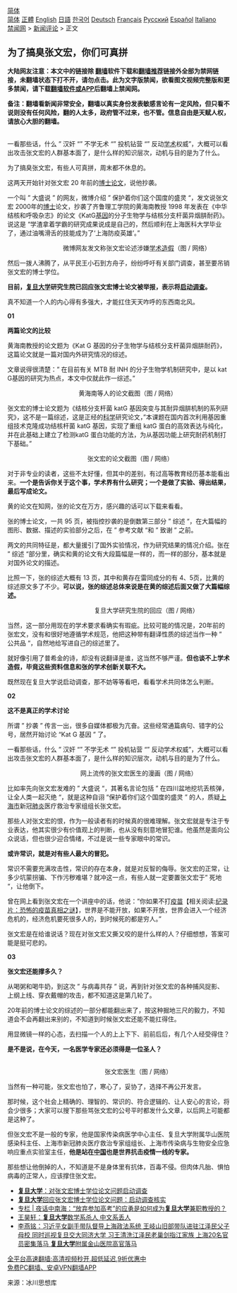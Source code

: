  <!-- 面包屑导航 --> <div class="breadcrumb"><!-- GTranslate: https://gtranslate.io/ -->  <div class="switcher notranslate">  <div class="selected">  <a href="#" onclick="return false;"> 简体</a>  </div>  <div class="option">  <a href="https://www.bannedbook.org" onclick="doGTranslate('zh-CN|zh-CN');jQuery('div.switcher div.selected a').html(jQuery(this).html());return false;" title="简体中文" class="nturl selected"> 简体</a>  <a href="https://www.bannedbook.org/zh-tw/" onclick="doGTranslate('zh-CN|zh-TW');jQuery('div.switcher div.selected a').html(jQuery(this).html());return false;" title="繁體中文" class="nturl"> 正體</a>  <a href="https://www.bannedbook.org/en/" onclick="doGTranslate('zh-CN|en');jQuery('div.switcher div.selected a').html(jQuery(this).html());return false;" title="English" class="nturl"> English</a>  <a href="https://www.bannedbook.org/ja/" onclick="doGTranslate('zh-CN|ja');jQuery('div.switcher div.selected a').html(jQuery(this).html());return false;" title="日本語" class="nturl"> 日語</a>  <a href="https://www.bannedbook.org/ko/" onclick="doGTranslate('zh-CN|ko');jQuery('div.switcher div.selected a').html(jQuery(this).html());return false;" title="한국어" class="nturl"> 한국어</a>  <a href="https://www.bannedbook.org/de/" onclick="doGTranslate('zh-CN|de');jQuery('div.switcher div.selected a').html(jQuery(this).html());return false;" title="Deutsch" class="nturl"> Deutsch</a>  <a href="https://www.bannedbook.org/fr/" onclick="doGTranslate('zh-CN|fr');jQuery('div.switcher div.selected a').html(jQuery(this).html());return false;" title="Français" class="nturl"> Français</a>  <a href="https://www.bannedbook.org/ru/" onclick="doGTranslate('zh-CN|ru');jQuery('div.switcher div.selected a').html(jQuery(this).html());return false;" title="Русский" class="nturl"> Русский</a>  <a href="https://www.bannedbook.org/es/" onclick="doGTranslate('zh-CN|es');jQuery('div.switcher div.selected a').html(jQuery(this).html());return false;" title="Español" class="nturl"> Español</a>  <a href="https://www.bannedbook.org/it/" onclick="doGTranslate('zh-CN|it');jQuery('div.switcher div.selected a').html(jQuery(this).html());return false;" title="Italiano" class="nturl"> Italiano</a>  </div>  </div>      <div class='breadcrumb-sub'><!-- Breadcrumb NavXT 6.3.0 --> <a href="https://www.bannedbook.org/" class="home">禁闻网</a> &gt; <a href="https://www.bannedbook.org/bnews/comments/" class="category">新闻评论</a> &gt; 正文</div></div><h2>为了搞臭张文宏，你们可真拼</h2> <p class="notice"><b>大陆网友注意：本文中的链接除 <a href="https://github.com/bannedbook/fanqiang" >翻墙</a>软件下载和<a href="https://github.com/killgcd/justmysocks/blob/master/README.md">翻墙推荐</a>链接外全部为禁网链接，未翻墙状态下打不开，请勿点击。此为文字版禁闻，欲看图文视频完整版和更多禁闻，请下载<a href="https://github.com/bannedbook/fanqiang">翻墙软件或APP</a>后翻墙上禁闻网。</p><p>备注：翻墙看新闻非常安全，翻墙以真实身份发表敏感言论有一定风险，但只看不说则没有任何风险，翻的人太多，政府管不过来，也不管。信息自由是天赋人权，请放心大胆的翻墙。</b></p>  <div class="entry"> <p><br />一看那些话，什么 &#8221; 汉奸 &#8220;&#8221; 不学无术 &#8220;&#8221; 投机钻营 &#8220;&#8221; 反动<a href="https://www.bannedbook.org/bnews/tag/%E5%AD%A6%E6%9C%AF/" class="st_tag internal_tag" rel="tag" title="标签 学术 下的日志">学术</a>权威&#8221;，大概可以看出攻击张文宏的人群基本面了，是什么样的知识层次，动机与目的是为了什么。</p> <p>为了搞臭张文宏，有些人可真拼，周末都不休息的。</p> <p>这两天开始针对张文宏 20 年前的<a href="https://www.bannedbook.org/bnews/tag/%E5%8D%9A%E5%A3%AB%E8%AE%BA%E6%96%87/" class="st_tag internal_tag" rel="tag" title="标签 博士论文 下的日志">博士论文</a>，说他抄袭。</p> <p>一个叫 &#8221; 大盛说 &#8221; 的网友，微博介绍 &#8221; 保护着你们这个国度的盛灵 &#8220;，发文说张文宏 2000年的<a href="https://www.bannedbook.org/bnews/tag/%E5%8D%9A%E5%A3%AB/" class="st_tag internal_tag" rel="tag" title="标签 博士 下的日志">博士</a>论文，抄袭了齐鲁理工学院的黄海南教授 1998 年发表在《中华结核和呼吸杂志》的论文《KatG<a href="https://www.bannedbook.org/bnews/tag/%E5%9F%BA%E5%9B%A0/" class="st_tag internal_tag" rel="tag" title="标签 基因 下的日志">基因</a>的分子生物学与结核分支杆菌异烟肼耐药》。说这是 &#8220;学渣拿着学霸的研究成果说成是自己的，然后顺利在上海医科大学毕业了，通过油嘴滑舌的技能成为了‘上海防疫英雄’。&#8221;</p> <p></p> <p>&nbsp; &nbsp; &nbsp; &nbsp; &nbsp; &nbsp; &nbsp; &nbsp; &nbsp; &nbsp; &nbsp; &nbsp; &nbsp; &nbsp; &nbsp; &nbsp; 微博网友发文称张文宏论述涉嫌<a href="https://www.bannedbook.org/bnews/tag/%E5%AD%A6%E6%9C%AF%E9%80%A0%E5%81%87/" class="st_tag internal_tag" rel="tag" title="标签 学术造假 下的日志">学术造假</a>（图 / 网络）</p> <p>然后一拨人沸腾了，从平民王小石到方舟子，纷纷呼吁有关部门调查，甚至要吊销张文宏的博士学位。</p> <p><strong>目前，<a href="https://www.bannedbook.org/bnews/tag/%E5%A4%8D%E6%97%A6%E5%A4%A7%E5%AD%A6/" class="st_tag internal_tag" rel="tag" title="标签 复旦大学 下的日志">复旦大学</a>研究生院已回应张文宏博士论文被举报，表示将<a href="https://www.bannedbook.org/bnews/tag/%E5%90%AF%E5%8A%A8%E8%B0%83%E6%9F%A5/" class="st_tag internal_tag" rel="tag" title="标签 启动调查 下的日志">启动调查</a>。</strong></p> <p>真不知道一个人的内心得有多强大，才能扛住天天咋呼的东西南北风。</p> <p><strong>01</strong></p> <p><strong>两篇论文的比较</strong></p> <p>黄海南教授的论文题为《Kat G 基因的分子生物学与结核分支杆菌异烟肼耐药》，这篇论文就是一篇对国内外研究情况的综述。</p> <p>文章说得很清楚：&#8221; 在目前有关 MTB 耐 INH 的分子生物学机制研究中，是以 kat G基因的研究为热点，本文中仅就此作一综述。&#8221;</p>  <p></p> <p>&nbsp; &nbsp; &nbsp; &nbsp; &nbsp; &nbsp; &nbsp; &nbsp; &nbsp; &nbsp; &nbsp; &nbsp; &nbsp; &nbsp; &nbsp; &nbsp; &nbsp; &nbsp; &nbsp; &nbsp; &nbsp;黄海南等人的论文截图（图 / 网络）</p> <p>张文宏的博士论文题为《结核分支杆菌 katG 基因突变与其耐异烟肼机制的系列研究》，这不是一篇综述，这是正经的<span class='wp_keywordlink'><a href="https://www.bannedbook.org/forum11/topic309.html" title="禁片：“科学”的棍子" target="_blank">科学</a></span>研究论文，&#8221;本课题在国内首次利用基因重组技术克隆成功结核杆菌 katG 基因，实现了重组 katG 蛋白的高效表达与纯化，并在此基础上建立了检测katG 蛋白功能的方法，为从基因功能上研究耐药机制打下基础。&#8221;</p> <p></p> <p>&nbsp; &nbsp; &nbsp; &nbsp; &nbsp; &nbsp; &nbsp; &nbsp; &nbsp; &nbsp; &nbsp; &nbsp; &nbsp; &nbsp; &nbsp; &nbsp; &nbsp; &nbsp; &nbsp; &nbsp; &nbsp; &nbsp; &nbsp; 张文宏的论文截图（图 / 网络）</p> <p>对于非专业的读者，这些不太好懂，但其中的差别，有过高等教育经历基本能看出来。<strong>一个是告诉你关于这个事，学术界有什么研究；一个是做了实验、得出结果，最后写成论文。</strong></p> <p>黄的论文在知网，张的论文在万方，感兴趣的话可以下载来看看。</p> <p>张的博士论文，一共 95 页，被指控抄袭的是倒数第三部分 &#8221; 综述 &#8220;，在大篇幅的图形、数据、描述的实验部分之后，在 &#8221; 参考文献 &#8220;和 &#8221; 致谢 &#8221; 之前。</p> <p>两文的共同特征是，都大量援引了国外实验情况，作为研究结果的情况介绍。张在 &#8221; 综述 &#8220;部分里，确实和黄的论文有大段篇幅是一样的，而一样的部分，基本就是对国外论文的描述。</p> <p>比照一下，张的综述大概有 13 页，其中和黄存在雷同成分的有 4、5页，比黄的综述原文多了不少。<strong>可以说，张的综述总体来说是在黄的综述后面又做了大篇幅综述。</strong></p> <p></p> <p>&nbsp; &nbsp; &nbsp; &nbsp; &nbsp; &nbsp; &nbsp; &nbsp; &nbsp; &nbsp; &nbsp; &nbsp; &nbsp; &nbsp; &nbsp; &nbsp; &nbsp; &nbsp; &nbsp; &nbsp; &nbsp; &nbsp; &nbsp; &nbsp; &nbsp; 复旦大学研究生院的回应（图 / 网络）</p> <p>当然，这一部分用现在的学术要求看确实有瑕疵。比较可能的情况是，20年前的张宏文，没有和很好地遵循学术规范，他把这种带有翻译性质的综述当作一种 &#8221; 公共品 &#8220;，自然地给写进自己的综述里了。</p>  <p>就好像引用了普希金的诗，却没有说翻译是谁，这当然不够严谨。<strong>但也谈不上学术造假，毕竟这些资料信息和张的学术创新关联不大。</strong></p> <p>既然现在复旦大学说启动调查，那不妨等等看吧，看看学术共同体怎么判断。</p> <p><strong>02</strong></p> <p><strong>这不是真正的学术讨论</strong></p> <p>所谓 &#8221; 抄袭 &#8221; 传言一出，很多自媒体都极为亢奋。这些经常通篇病句、错字的公号，居然开始讨论 &#8220;Kat G 基因 &#8221; 了。</p> <p>一看那些话，什么 &#8221; 汉奸 &#8220;&#8221; 不学无术 &#8220;&#8221; 投机钻营 &#8220;&#8221; 反动学术权威&#8221;，大概可以看出攻击张文宏的人群基本面了，是什么样的知识层次，动机与目的是为了什么。</p> <p></p> <p>&nbsp; &nbsp; &nbsp; &nbsp; &nbsp; &nbsp; &nbsp; &nbsp; &nbsp; &nbsp; &nbsp; &nbsp; &nbsp; &nbsp; &nbsp; &nbsp; &nbsp; &nbsp; &nbsp; &nbsp; &nbsp; 网上流传的张文宏医生的漫画（图 / 网络）</p> <p>比如率先向张文宏发难的 &#8221; 大盛说 &#8220;，其著名言论包括 &#8221; 在四川盆地挖坑丢核弹，让全人类一起灭绝 &#8220;，就是这种自诩 &#8220;保护着你们这个国度的盛灵 &#8221; 的人，质疑<a href="https://www.bannedbook.org/bnews/tag/%E4%B8%8A%E6%B5%B7%E5%B8%82/" class="st_tag internal_tag" rel="tag" title="标签 上海市 下的日志">上海市</a>新冠<a href="https://www.bannedbook.org/bnews/tag/%e8%82%ba%e7%82%8e/" class="st_tag internal_tag" rel="tag" title="标签 肺炎 下的日志">肺炎</a>医疗救治专家组组长张文宏。</p> <p>那些人对张文宏的恨，作为一般读者有的时候真的很难理解。张文宏就是专注于专业表达，他其实很少有价值观上的判断，也从没有刻意地冒犯谁。他虽然是面向公众说话，但也很少迎合情绪，不过是说一些专家眼中的常识。</p> <p><strong>或许常识，就是对有些人最大的冒犯。</strong></p> <p>常识不需要充满攻击性，常识的存在本身，就是对反智的侮辱。张文宏的正常，让多少坑蒙拐骗、下作污秽难堪？就冲这一点，有些人就一定要置张文宏于&#8221; 死地 &#8220;，让他倒下。</p> <p>曾在网上看到张文宏在一个讲座中的话，他说：&#8221;你如果不打<span class='wp_keywordlink'><a href="https://www.bannedbook.org/bnews/tculture/20160630/551027.html" title="疫苗" target="_blank">疫苗</a></span>【相关阅读:<a href='https://www.bannedbook.org/bnews/topimagenews/20180408/925060.html' target='_blank'>纪录片：恐怖的疫苗真相之谜</a>】，世界是不能开放，如果不开放，世界会进入一个经济危机的，经济危机要死很多人的，到时候死的都是穷人。&#8221;</p>  <p>张文宏是在给谁说话？现在对张文宏又撕又咬的是什么样的人？仔细想想，答案可能是挺可悲的。</p> <p><strong>03</strong></p> <p><strong>张文宏还能撑多久？</strong></p> <p>从喝粥和喝牛奶，到这次 &#8221; 与病毒共存 &#8221; 说，再到针对张文宏的各种捕风捉影、上纲上线、穿衣戴帽的攻击，都不知道这是第几轮了。</p> <p>20年前的博士论文的综述的一部分都能翻出来了，按这种掘地三尺的毅力，不知道会不会再翻出来别的，不知道到时候张文宏还能不能扛得住。</p> <p>用显微镜一样的心态，去扫描一个人的上上下下、前前后后，有几个人经受得住？</p> <p><strong>是不是说，在今天，一名医学专家还必须得是一位圣人？</strong></p> <p><br />&nbsp; &nbsp; &nbsp; &nbsp; &nbsp; &nbsp; &nbsp; &nbsp; &nbsp; &nbsp; &nbsp; &nbsp; &nbsp; &nbsp; &nbsp; &nbsp; &nbsp; &nbsp; &nbsp; &nbsp; &nbsp; &nbsp; &nbsp; &nbsp; &nbsp; &nbsp; &nbsp; &nbsp; 张文宏医生（图 / 网络）</p> <p>当然有一种可能，张文宏也怕了，寒心了，妥协了，选择不再公开发言。</p> <p>那时候，这个社会上精确的、理智的、常识的、符合逻辑的、让人安心的言论，将会少很多；大家可以搜下那些骂张文宏的公号平时都发什么文章，以后网上可能都是这种了。</p> <p>但张文宏不是一般的专家，他是国家传染病医学中心主任、复旦大学附属华山医院感染科主任、上海市新冠肺炎医疗救治专家组组长、上海市传染病与生物安全应急响应重点实验室主任，<strong>他是站在<span class='wp_keywordlink_affiliate'><a href="https://www.bannedbook.org/" title="中国" target="_blank">中国</a></span>也是世界抗击疫情一线</strong><strong>的专家。</strong></p> <p>那些想让他倒掉的人，不知道是不是身体里有抗体，百毒不侵。但肉体凡胎、惧怕病毒的正常人，应该撑住张文宏。</p> <ul class='op-related-articles' title='相关阅读'> <li><a href='https://www.bannedbook.org/bnews/headline/20210816/1606915.html' target='_blank'><b>复旦大学</b>：对张文宏博士学位论文问题启动调查</a></li> <li><a href='https://www.bannedbook.org/bnews/baitai/20210815/1606674.html' target='_blank'><b>复旦大学</b>回应张文宏博士学位论文问题：启动调查核实</a></li> <li><a href='https://www.bannedbook.org/bnews/cbnews/20210717/1588658.html' target='_blank'>专栏 | 夜话中南海：“放弃参加高考”的应勇是如何成为<b>复旦大学</b>兼职教授的？</a></li> <li><a href='https://www.bannedbook.org/bnews/comments/20210622/1571804.html' target='_blank'>王昊轩：<b>复旦大学</b>数学系杀人 中文系丢人</a></li> <li><a href='https://www.bannedbook.org/bnews/comments/20210620/1570548.html' target='_blank'>李燕铭：习近平女副手带队督导上海政法系统 王岐山旧部带队进驻江泽民父子母校 同时巡视复旦交大同济大学 习王清洗江泽民老巢剑指江家族 上海20名官员密集落马 <b>复旦大学</b>附属金山医院高官落马</a></li> </ul> <p class="texttj"> <a href="https://github.com/bannedbook/fanqiang/wiki/V2ray%E6%9C%BA%E5%9C%BA" target="_blank">全平台高速翻墙:高清视频秒开,超低延迟,9折优惠中</a><br/> <a href="https://github.com/bannedbook/fanqiang/wiki/%E7%A6%81%E9%97%BB%E7%BD%91%E5%AE%89%E5%8D%93%E7%BF%BB%E5%A2%99%E6%96%B0%E9%97%BBAPP" target="_blank">免费PC翻墙、安卓VPN翻墙APP</a></p> <p> 来源：冰川思想库 </p><a name='sharetosocial'></a>  <div style="margin-bottom:5px;padding-bottom:5px;clear:both"> <div id="archive-pix-1" class="banner-ads"> <!-- AuctionX Display platform tag START --> <div id="26318x728x90x621x_ADSLOT2" clicktrack="%%CLICK_URL_ESC%%"></div> <!-- AuctionX Display platform tag END --> </div> <div id="archive-pix-2" class="banner-ads"> <!-- AuctionX Display platform tag START --> <div id="26315x300x250x621x_ADSLOT2" clicktrack="%%CLICK_URL_ESC%%"></div> <!-- AuctionX Display platform tag END --> </div> </div>  <div id="archive-pix-1" class="banner-ads"> <!-- AuctionX Display platform tag START --> <div id="26318x728x90x621x_ADSLOT3" clicktrack="%%CLICK_URL_ESC%%"></div> <!-- AuctionX Display platform tag END --> </div> </div><!--END ENTRY--> 